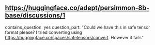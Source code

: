 ## https://huggingface.co/adept/persimmon-8b-base/discussions/1

contains_question: yes
question_part: "Could we have this in safe tensor format please? I tried converting using https://huggingface.co/spaces/safetensors/convert. However it fails"